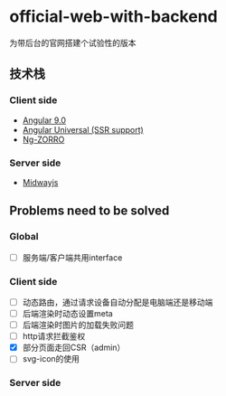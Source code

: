 # official-web-with-backend
为带后台的官网搭建个试验性的版本

## 技术栈

### Client side

- [Angular 9.0](https://angular.cn/)
- [Angular Universal (SSR support)](https://angular.cn/guide/universal)
- [Ng-ZORRO](https://ng.ant.design/docs/introduce/zh)

### Server side
- [Midwayjs](https://midwayjs.org/midway/)


## Problems need to be solved

### Global

- [ ] 服务端/客户端共用interface

### Client side

- [ ] 动态路由，通过请求设备自动分配是电脑端还是移动端
- [ ] 后端渲染时动态设置meta
- [ ] 后端渲染时图片的加载失败问题
- [ ] http请求拦截鉴权
- [x] 部分页面走回CSR（admin）
- [ ] svg-icon的使用

### Server side
